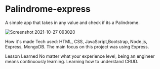# Palindrome-express
A simple app that takes in any value and check if its a Palindrome.

![Screenshot 2021-10-27 093020](https://user-images.githubusercontent.com/88953222/139078874-ddbdc389-8d6a-4e8a-8d14-16774ceea298.png)

How it's made Tech used: HTML, CSS, JavaScript,Bootstrap, Node.js, Express, MongoDB. The main focus on this project was using Express.

Lesson Learned No matter what your experience level, being an engineer means continuously learning. Learning how to understand CRUD.
